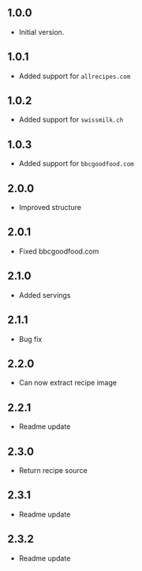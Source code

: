 ## 1.0.0
- Initial version.
## 1.0.1
- Added support for `allrecipes.com`
## 1.0.2
- Added support for `swissmilk.ch`
## 1.0.3
- Added support for `bbcgoodfood.com`
## 2.0.0
- Improved structure
## 2.0.1
- Fixed bbcgoodfood.com
## 2.1.0
- Added servings
## 2.1.1
- Bug fix
## 2.2.0
- Can now extract recipe image
## 2.2.1
- Readme update
## 2.3.0
- Return recipe source
## 2.3.1
- Readme update
## 2.3.2
- Readme update
